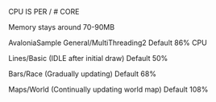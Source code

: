 CPU IS PER / # CORE

Memory stays around 70-90MB

AvaloniaSample
General/MultiThreading2
Default
86% CPU

Lines/Basic
(IDLE after initial draw)
Default
50%

Bars/Race
(Gradually updating)
Default
68%

Maps/World
(Continually updating world map)
Default
108%

